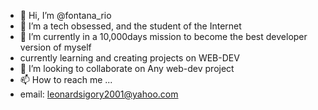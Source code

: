 - 👋 Hi, I’m @fontana_rio
- 👀 I’m a tech obsessed, and the student of the Internet
- 🌱 I’m currently in a 10,000days mission to become the best developer version of myself
- currently learning and creating projects on WEB-DEV
- 💞️ I’m looking to collaborate on Any web-dev project 
- 📫 How to reach me ...
- email: leonardsigory2001@yahoo.com

<!---
immortalityrio/immortalityrio is a ✨ special ✨ repository because its `README.md` (this file) appears on your GitHub profile.
You can click the Preview link to take a look at your changes.
--->
